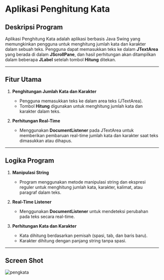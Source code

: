 # Aplikasi Penghitung Kata

## **Deskripsi Program**
Aplikasi Penghitung Kata adalah aplikasi berbasis Java Swing yang memungkinkan pengguna untuk menghitung jumlah kata dan karakter dalam sebuah teks. Pengguna dapat memasukkan teks ke dalam **JTextArea** yang berada di dalam **JScrollPane**, dan hasil perhitungan akan ditampilkan dalam beberapa **JLabel** setelah tombol **Hitung** ditekan.

---

## **Fitur Utama**
1. **Penghitungan Jumlah Kata dan Karakter**  
   - Pengguna memasukkan teks ke dalam area teks (JTextArea).  
   - Tombol **Hitung** digunakan untuk menghitung jumlah kata dan karakter dalam teks.

2. **Perhitungan Real-Time**  
   - Menggunakan **DocumentListener** pada JTextArea untuk memberikan pembaruan real-time jumlah kata dan karakter saat teks dimasukkan atau dihapus.

---

## **Logika Program**
1. **Manipulasi String**  
   - Program menggunakan metode manipulasi string dan ekspresi reguler untuk menghitung jumlah kata, karakter, kalimat, atau paragraf dalam teks.

2. **Real-Time Listener**  
   - Menggunakan **DocumentListener** untuk mendeteksi perubahan pada teks secara real-time.

3. **Perhitungan Kata dan Karakter**  
   - Kata dihitung berdasarkan pemisah (spasi, tab, dan baris baru).  
   - Karakter dihitung dengan panjang string tanpa spasi.

---

## **Screen Shot**
![pengkata](https://github.com/user-attachments/assets/ebdde2c1-0516-4b08-bf43-3baf039a7f5d)

